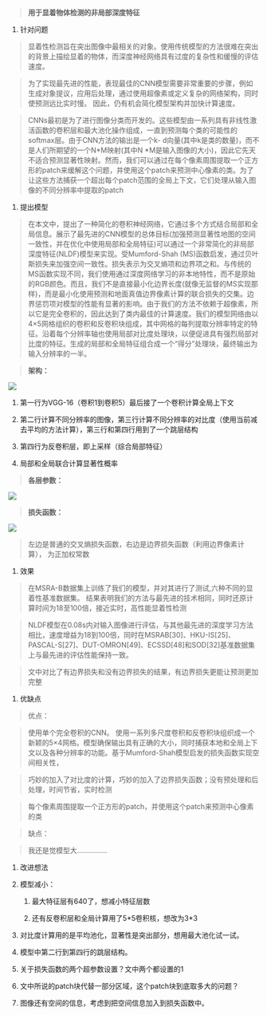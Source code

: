 >   **用于显着物体检测的非局部深度特征**

1.  针对问题

>   显着性检测旨在突出图像中最相关的对象。使用传统模型的方法很难在突出的背景上描绘显着的物体，而深度神经网络具有过度的复杂性和缓慢的评估速度。

>   为了实现最先进的性能，表现最佳的CNN模型需要非常重要的步骤，例如生成对象提议，应用后处理，通过使用超像素或定义复杂的网络架构，同时使预测远比实时慢。
>   因此，仍有机会简化模型架构并加快计算速度。

>   CNNs最初是为了进行图像分类而开发的。这些模型由一系列具有非线性激活函数的卷积层和最大池化操作组成，一直到预测每个类的可能性的softmax层。由于CNN方法的输出是一个k-
>   d向量(其中k是类的数量)，而不是人们所期望的一个N\*M映射(其中N
>   \*M是输入图像的大小)，因此它先天不适合预测显著性映射。然而，我们可以通过在每个像素周围提取一个正方形的patch来缓解这个问题，并使用这个patch来预测中心像素的类。为了让这些方法捕获一个超出每个patch范围的全局上下文，它们处理从输入图像的不同分辨率中提取的patch

1.  提出模型

>   在本文中，提出了一种简化的卷积神经网络，它通过多个方式结合局部和全局信息。展示了最先进的CNN模型的总体目标(加强预测显著性地图的空间一致性，并在优化中使用局部和全局特征)可以通过一个非常简化的非局部深度特征(NLDF)模型来实现。受Mumford-Shah
>   (MS)函数启发，通过贝叶斯损失来加强空间一致性。损失表示为交叉熵项和边界项之和。与传统的MS函数实现不同，我们使用通过深度网络学习的非本地特性，而不是原始的RGB颜色。而且，我们不是直接最小化边界长度(就像无监督的MS实现那样)，而是最小化使用预测和地面真值边界像素计算的联合损失的交集。边界惩罚项对模型的性能有显著的影响。由于我们的方法不依赖于超像素，所以它是完全卷积的，因此达到了类内最佳的计算速度。我们的模型网络由以4×5网格组织的卷积和反卷积块组成，其中网格的每列提取分辨率特定的特征。沿着每个分辨率轴也使用局部对比度处理块，以便促进具有强烈局部对比度的特征。生成的局部和全局特征组合成一个“得分”处理块，最终输出为输入分辨率的一半。

>   **架构：**

![](media/a80dcc69072a97238acaf3da53f90dac.png)

1.  第一行为VGG-16（卷积1到卷积5）最后接了一个卷积计算全局上下文

2.  第二行计算不同分辨率的图像，第三行计算不同分辨率的对比度（使用当前减去平均的方法计算），第三行和第四行用到了一个跳层结构

3.  第四行为反卷积层，即上采样（综合局部特征）

4.  局部和全局联合计算显著性概率

>   **各层参数：**

![](media/ba1f70489918895016a9a7e1c75ad276.png)

>   **损失函数：**

![](media/41070e3f59439ba663b60c29c6f0b63b.png)

>   左边是普通的交叉熵损失函数，右边是边界损失函数（利用边界像素计算），
>   为正加权常数

1.  效果

>   在MSRA-B数据集上训练了我们的模型，并对其进行了测试,六种不同的显着性基准数据集。
>   结果表明我们的方法与最先进的技术相同，同时还原计算时间为18至100倍，接近实时，高性能显着性检测

>   NLDF模型在0.08s内对输入图像进行评估，与其他最先进的深度学习方法相比，速度增益为18到100倍，同时在MSRAB[30]、HKU-IS[25]、PASCAL-S[27]、DUT-OMRON[49]、ECSSD[48]和SOD[32]基准数据集上与最先进的评估性能保持一致。

>   文中对比了有边界损失和没有边界损失的结果，有边界损失更能让预测更加完整

1.  优缺点

>   优点：

>   使用单个完全卷积的CNN。
>   使用一系列多尺度卷积和反卷积块组织成一个新颖的5×4网格。模型确保输出具有正确的大小，同时捕获本地和全局上下文以及各种分辨率的功能。基于Mumford-Shah模型启发的损失函数实现空间相关性，

>   巧妙的加入了对比度的计算，巧妙的加入了边界损失函数；没有预处理和后处理，时间节省，实时检测

>   每个像素周围提取一个正方形的patch，并使用这个patch来预测中心像素的类

>   缺点：

>   我还是觉模型大……………

1.  改进想法

2.  模型减小：

    1.  最大特征层有640了，想减小特征层数

    2.  还有反卷积层和全局计算用了5\*5卷积核，想改为3\*3

3.  对比度计算用的是平均池化，显著性是突出部分，想用最大池化试一试。

4.  模型中第二行到第四行的跳层结构。

5.  关于损失函数的两个超参数设置？文中两个都设置的1

6.  文中所说的patch块代替一部分区域，这个patch块到底取多大的问题？

7.  图像还有空间的信息，考虑到把空间信息加入到损失函数中。
